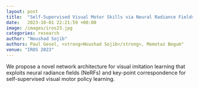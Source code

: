 ```yaml
---
layout: post
title:  "Self-Supervised Visual Motor Skills via Neural Radiance Fields"
date:   2023-10-01 22:21:59 +00:00
image: /images/iros23.jpg
categories: research
author: "Noushad Sojib"
authors: Paul Gesel, <strong>Noushad Sojib</strong>, Momotaz Begum"
venue: "IROS 2023" 
---
```

We propose a novel network architecture for visual imitation learning that exploits neural radiance fields (NeRFs) and key-point correspondence for self-supervised visual motor policy learning.